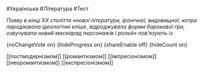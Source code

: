 #Українська #Література #Тест

*Появу в кінці ХХ століття «нової літератури, іронічної, видовищної,  котра пародіювала ідеологічні кліше, відроджувала форми барокової гри,  озвучувала новий маскарад персонажів і ролей» пов’язують із*

{noChangeVote on}
{hideProgress on}
{shareEnable off}
{hideCount on}

[[постмодернізмом]]
[[романтизмом]]
[[імпресіонізмом]]
[[неоромантизмом]]
[[експресіонізмом]]
